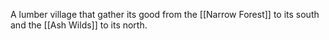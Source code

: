 A lumber village that gather its good from the [[Narrow Forest]] to its south and the [[Ash Wilds]] to its north.